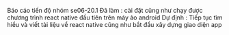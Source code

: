 ﻿Báo cáo tiến độ nhóm se06-20.1
Đã làm : cài đặt cũng như chạy được chương trình react native đầu tiên trên máy ảo android
Dự định : Tiếp tục tìm hiểu và viết tài liệu về react native cũng như bắt đầu xây dựng giao diện app
